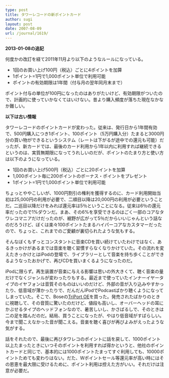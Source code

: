 ```yaml
---
type: post
title: タワーレコードの新ポイントカード
author: sugi
layout: post
date: 2007-08-09
url: /journal/1619/
---
```

**2013-01-08の追記**

何度かの改訂を経て2011年11月より以下のようなルールになっている。

  * 1回のお買い上げ100円（税込）ごとに4ポイントを加算
  * 1ポイント=1円で1,000ポイント単位で利用可能
  * ポイントの有効期限は1年間（付与月の翌年同月末まで）

ポイント付与の単位が100円になったのはありがたいけど、有効期限がついたので、計画的に使っていかなくてはいけない。昔より購入頻度が落ちた現在なかなか難しい。

**以下は古い情報**

タワーレコードのポイントカードが変わった。従来は、発行日から1年間有効で、500円購入につき1ポイント、100ポイント（5万円購入分）たまると3000円分の買い物ができるというシステム（レートは下がるが途中での還元も可能）だったが、新カードでは、最後のカード利用から1年以内に利用すれば継続できるというのは、実質無期限になってうれしいのだが、ポイントのたまり方と使い方は以下のようになっている。

  * 1回のお買い上げ500円（税込）ごとに20ポイントを加算
  * 1,000ポイント毎に200ポイントのボーナス・ポイントをプレゼント
  * 1ポイント=1円で1,000ポイント単位で利用可能

ちょっとややこしいが、1000円割引の権利を獲得するのに、カード利用開始当初は25,000円の利用が必要で、二順目以降は20,000円の利用が必要ということだ。二巡目以降だけをみれば還元率は5％ということになる。従来は6％の還元率だったので1%ダウンだ。まあ、その6%を享受できるのはごく一部のコアなタワレコマニアだけだったのが、裾野が広がって5％だからいいじゃんという話なのだろうけど、ぼくは楽々100ポイントたまるハイパーコアなカスタマーだったので、ちょっと、これまでのご愛顧が裏切られたような気もする。

そんなぼくもずっとコンスタントに音楽CDを買い続けていたわけではなく、あるきっかけがあるまでは音楽を聴く習慣すらなくなりかけていた。その流れを変えたきっかけとはiPodの登場で、ライブラリーとして音楽を持ち歩くことができるようなったおかげで、再びCDを買いまくるようになったのだ。

iPodに限らず。再生装置が音楽に与える影響は思いの外大きくて、聴く音楽の量だけでなくジャンルが変わったりもする。最近まで使っていたインナーイヤータイプのイヤフォンは音質そのものはいいのだけど、外部の音が入り込みやすかったり、低音域が薄かったりで、だんだんIPodでPodcastばかり聴くようになってしまっていた。そこで、Boseの<a href="http://www.bose-export.com/products/headphones/onear/index.html" onclick="_gaq.push(['_trackEvent', 'outbound-article', 'http://www.bose-export.com/products/headphones/onear/index.html', 'TriPort OE']);" >TriPort OE</a>を買った。発売されたばかりのときに視聴して、その音質に驚いたのだけど、値段も高いし、オーバーヘッドの耳にかぶせるタイプのヘッドフォンなので、暑苦しいし、かさばるしで、そのときは二の足を踏んだのだ。結局、買うことになったが、やはり低音域がすばらしい。今まで聞こえなかった音が聞こえる。音楽を聴く喜びが再びよみがえったような気がする。

話をそれたので、最後に再びタワレコのポイントに話を戻して、1000ポイント以上たまったときにいつそのポイントを利用すれば得かというと、他社のポイントカードと同じで、基本的には1000ポイントたまってすぐ利用しても、10000ポイントためても変わりはない。だた、Wポイントセール等還元率が高い時にはその恩恵を最大限に受けるために、ポイント利用は控えた方がいい。それだけは注意が必要だ。
  
</del>